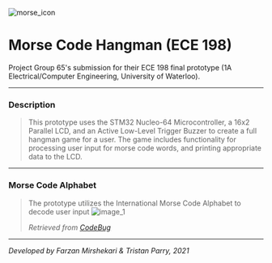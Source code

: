 ![morse_icon](https://user-images.githubusercontent.com/64918749/142749381-b82eb312-be18-472f-b1b4-166bbf694ed1.jpg)
# Morse Code Hangman (ECE 198)

Project Group 65's submission for their ECE 198 final prototype (1A Electrical/Computer Engineering, University of Waterloo).

-------------------------------------------------------------------------------------------------------------------------------------------------------------------------

<h3>Description</h3>

> This prototype uses the STM32 Nucleo-64 Microcontroller, a 16x2 Parallel LCD, and an Active Low-Level Trigger Buzzer to create a full hangman game for a user. The game includes functionality for processing user input for morse code words, and printing appropriate data to the LCD.

-------------------------------------------------------------------------------------------------------------------------------------------------------------------------

<h3>Morse Code Alphabet</h3>

> The prototype utilizes the International Morse Code Alphabet to decode user input
> ![image_1](https://user-images.githubusercontent.com/64918749/142749605-7d02dc90-37b8-4799-bdfa-2dbbba9611f4.png)
> 
> <i>Retrieved from [CodeBug](https://www.codebug.org.uk/learn/step/540/morse-code-alphabet/)</i>

-------------------------------------------------------------------------------------------------------------------------------------------------------------------------

<i>Developed by Farzan Mirshekari & Tristan Parry, 2021</i>
